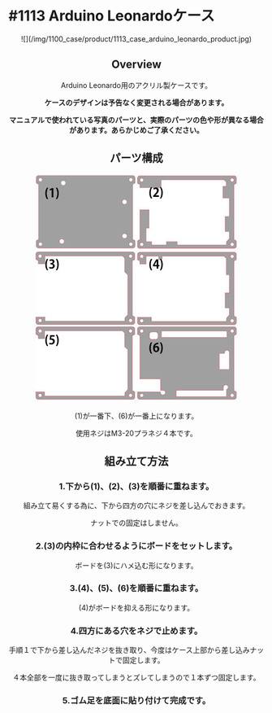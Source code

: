 # #1113 Arduino Leonardoケース
<center>
![](/img/1100_case/product/1113_case_arduino_leonardo_product.jpg)
<!--COLORME-->

## Overview
Arduino Leonardo用のアクリル製ケースです。

**ケースのデザインは予告なく変更される場合があります。**

**マニュアルで使われている写真のパーツと、実際のパーツの色や形が異なる場合があります。あらかじめご了承ください。**

## パーツ構成

![](/img/1100_case/manual/arduino_leonardo_00.jpg)

(1)が一番下、(6)が一番上になります。

使用ネジはM3-20プラネジ４本です。

## 組み立て方法

### 1.下から(1)、(2)、(3)を順番に重ねます。
組み立て易くする為に、下から四方の穴にネジを差し込んでおきます。

ナットでの固定はしません。

### 2.(3)の内枠に合わせるようにボードをセットします。
ボードを(3)にハメ込む形になります。

### 3.(4)、(5)、(6)を順番に重ねます。
(4)がボードを抑える形になります。

### 4.四方にある穴をネジで止めます。
手順１で下から差し込んだネジを抜き取り、今度はケース上部から差し込みナットで固定します。

４本全部を一度に抜き取ってしまうとズレてしまうので１本ずつ固定します。

### 5.ゴム足を底面に貼り付けて完成です。